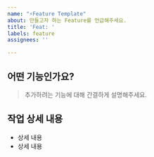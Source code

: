 ```yaml
---
name: "⚡️Feature Template"
about: 만들고자 하는 Feature를 언급해주세요.
title: 'Feat: '
labels: feature
assignees: ''

---
```


## 어떤 기능인가요?

> 추가하려는 기능에 대해 간결하게 설명해주세요.

## 작업 상세 내용

- 상세 내용
- 상세 내용
